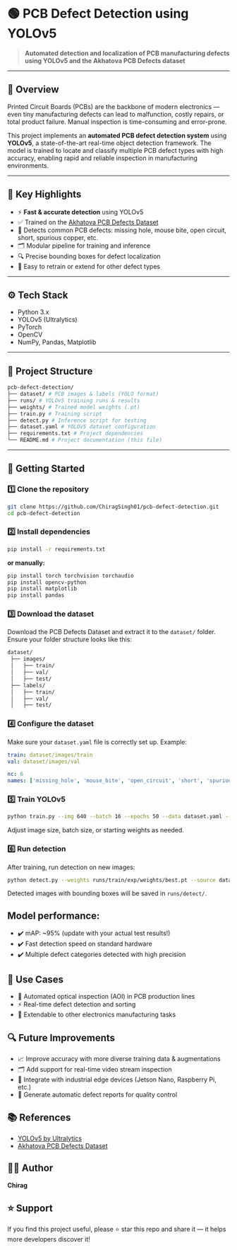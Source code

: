 # 🟢 PCB Defect Detection using YOLOv5

> **Automated detection and localization of PCB manufacturing defects using YOLOv5 and the Akhatova PCB Defects dataset**

---

## 📌 Overview

Printed Circuit Boards (PCBs) are the backbone of modern electronics — even tiny manufacturing defects can lead to malfunction, costly repairs, or total product failure. Manual inspection is time-consuming and error-prone.

This project implements an **automated PCB defect detection system** using **YOLOv5**, a state-of-the-art real-time object detection framework. The model is trained to locate and classify multiple PCB defect types with high accuracy, enabling rapid and reliable inspection in manufacturing environments.

---

## 🎯 Key Highlights

- ⚡ **Fast & accurate detection** using YOLOv5
- ✅ Trained on the [Akhatova PCB Defects Dataset](https://www.kaggle.com/datasets/akhatova/pcb-defects)
- 📌 Detects common PCB defects: missing hole, mouse bite, open circuit, short, spurious copper, etc.
- 🗂️ Modular pipeline for training and inference
- 🔍 Precise bounding boxes for defect localization
- 🧩 Easy to retrain or extend for other defect types

---

## ⚙️ Tech Stack

- Python 3.x
- YOLOv5 (Ultralytics)
- PyTorch
- OpenCV
- NumPy, Pandas, Matplotlib

---

## 📂 Project Structure
```bash
pcb-defect-detection/
├── dataset/ # PCB images & labels (YOLO format)
├── runs/ # YOLOv5 training runs & results
├── weights/ # Trained model weights (.pt)
├── train.py # Training script
├── detect.py # Inference script for testing
├── dataset.yaml # YOLOv5 dataset configuration
├── requirements.txt # Project dependencies
└── README.md # Project documentation (this file)
```
---

## 🚀 Getting Started

### 1️⃣ Clone the repository

```bash
git clone https://github.com/ChiragSingh01/pcb-defect-detection.git
cd pcb-defect-detection
```
### 2️⃣ Install dependencies
```bash
pip install -r requirements.txt
```
**or manually:**

```bash
pip install torch torchvision torchaudio
pip install opencv-python
pip install matplotlib
pip install pandas
```

### 3️⃣ Download the dataset
Download the PCB Defects Dataset and extract it to the ```dataset/``` folder.
Ensure your folder structure looks like this:

```bash
dataset/
 ├── images/
 │   ├── train/
 │   ├── val/
 │   ├── test/
 ├── labels/
 │   ├── train/
 │   ├── val/
 │   ├── test/
```

### 4️⃣ Configure the dataset

Make sure your ```dataset.yaml``` file is correctly set up. Example:

```yaml
train: dataset/images/train
val: dataset/images/val

nc: 6
names: ['missing_hole', 'mouse_bite', 'open_circuit', 'short', 'spurious_copper', 'other_defects']
```

### 5️⃣ Train YOLOv5
```bash
python train.py --img 640 --batch 16 --epochs 50 --data dataset.yaml --weights yolov5s.pt
```
Adjust image size, batch size, or starting weights as needed.

### 6️⃣ Run detection
After training, run detection on new images:
```bash
python detect.py --weights runs/train/exp/weights/best.pt --source dataset/images/test
```
Detected images with bounding boxes will be saved in ```runs/detect/```.

## Model performance:
- ✔️ mAP: ~95% (update with your actual test results!)
- ✔️ Fast detection speed on standard hardware
- ✔️ Multiple defect categories detected with high precision

## 📌 Use Cases
- 📏 Automated optical inspection (AOI) in PCB production lines
- ⚡ Real-time defect detection and sorting
- 🧩 Extendable to other electronics manufacturing tasks

## 🔍 Future Improvements
- 📈 Improve accuracy with more diverse training data & augmentations
- 🗂️ Add support for real-time video stream inspection
- 🧩 Integrate with industrial edge devices (Jetson Nano, Raspberry Pi, etc.)
- 📝 Generate automatic defect reports for quality control

## 📚 References
- [YOLOv5 by Ultralytics](https://github.com/ultralytics/yolov5)
- [Akhatova PCB Defects Dataset](https://www.kaggle.com/datasets/akhatova/pcb-defects)

## 👨‍💻 Author
**Chirag**

## ⭐ Support
If you find this project useful, please ⭐ star this repo and share it — it helps more developers discover it!